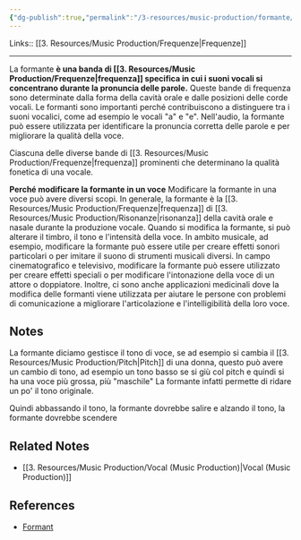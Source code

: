 ```yaml
---
{"dg-publish":true,"permalink":"/3-resources/music-production/formante/"}
---
```


Links:: [[3. Resources/Music Production/Frequenze\|Frequenze]]

---
La formante **è una banda di [[3. Resources/Music Production/Frequenze\|frequenza]] specifica in cui i suoni vocali si concentrano durante la pronuncia delle parole.** Queste bande di frequenza sono determinate dalla forma della cavità orale e dalle posizioni delle corde vocali. Le formanti sono importanti perché contribuiscono a distinguere tra i suoni vocalici, come ad esempio le vocali "a" e "e". Nell'audio, la formante può essere utilizzata per identificare la pronuncia corretta delle parole e per migliorare la qualità della voce.

Ciascuna delle diverse bande di [[3. Resources/Music Production/Frequenze\|frequenza]] prominenti che determinano la qualità fonetica di una vocale.

**Perché modificare la formante in un voce**
Modificare la formante in una voce può avere diversi scopi. In generale, la formante è la [[3. Resources/Music Production/Frequenze\|frequenza]] di [[3. Resources/Music Production/Risonanze\|risonanza]] della cavità orale e nasale durante la produzione vocale. Quando si modifica la formante, si può alterare il timbro, il tono e l'intensità della voce. 
In ambito musicale, ad esempio, modificare la formante può essere utile per creare effetti sonori particolari o per imitare il suono di strumenti musicali diversi. 
In campo cinematografico e televisivo, modificare la formante può essere utilizzato per creare effetti speciali o per modificare l'intonazione della voce di un attore o doppiatore. 
Inoltre, ci sono anche applicazioni medicinali dove la modifica delle formanti viene utilizzata per aiutare le persone con problemi di comunicazione a migliorare l'articolazione e l'intelligibilità della loro voce.


## Notes

La formante diciamo gestisce il tono di voce, se ad esempio si cambia il [[3. Resources/Music Production/Pitch\|Pitch]] di una donna, questo può avere un cambio di tono, ad esempio un tono basso se si giù col pitch e quindi si ha una voce più grossa, più "maschile" La formante infatti permette di ridare un po' il tono originale.

Quindi abbassando il tono, la formante dovrebbe salire e alzando il tono, la formante dovrebbe scendere

## Related Notes

- [[3. Resources/Music Production/Vocal (Music Production)\|Vocal (Music Production)]]

## References

- [Formant](https://en.wikipedia.org/wiki/Formant)


